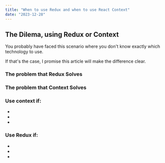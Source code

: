 ```yaml
---
title: "When to use Redux and when to use React Context"
date: "2023-12-28"
---
```


## The Dilema, using Redux or Context

You probably have faced this scenario where you don't know exactly which technology to use.

If that's the case, I promise this article will make the difference clear.

### The problem that Redux Solves

### The problem that Context Solves

### Use context if:

-
-
-

### Use Redux if:

-
-
-
